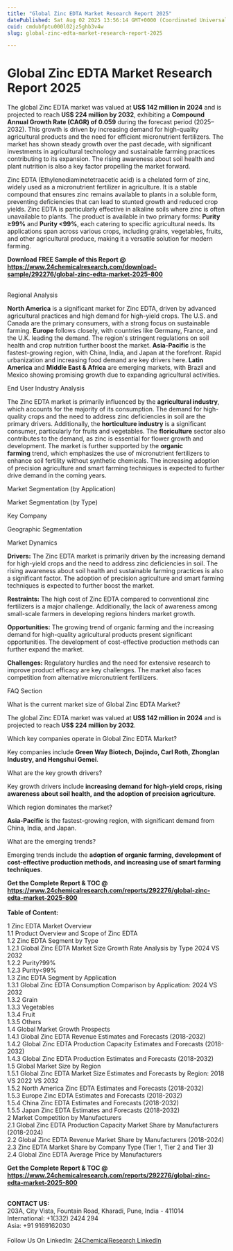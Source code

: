 ```yaml
---
title: "Global Zinc EDTA Market Research Report 2025"
datePublished: Sat Aug 02 2025 13:56:14 GMT+0000 (Coordinated Universal Time)
cuid: cmdubfptu000l02jz5ghb3v4w
slug: global-zinc-edta-market-research-report-2025

---
```


# Global Zinc EDTA Market Research Report 2025

<p>The global Zinc EDTA market was valued at <strong>US$ 142 million in 2024</strong> and is projected to reach <strong>US$ 224 million by 2032</strong>, exhibiting a <strong>Compound Annual Growth Rate (CAGR) of 0.059</strong> during the forecast period (2025–2032). This growth is driven by increasing demand for high-quality agricultural products and the need for efficient micronutrient fertilizers. The market has shown steady growth over the past decade, with significant investments in agricultural technology and sustainable farming practices contributing to its expansion. The rising awareness about soil health and plant nutrition is also a key factor propelling the market forward.</p><p>
</p><p>Zinc EDTA (Ethylenediaminetetraacetic acid) is a chelated form of zinc, widely used as a micronutrient fertilizer in agriculture. It is a stable compound that ensures zinc remains available to plants in a soluble form, preventing deficiencies that can lead to stunted growth and reduced crop yields. Zinc EDTA is particularly effective in alkaline soils where zinc is often unavailable to plants. The product is available in two primary forms: <strong>Purity ≥99%</strong> and <strong>Purity &lt;99%</strong>, each catering to specific agricultural needs. Its applications span across various crops, including grains, vegetables, fruits, and other agricultural produce, making it a versatile solution for modern farming.</p><div><b>Download FREE Sample of this Report @ 
            <a href="https://www.24chemicalresearch.com/download-sample/292276/global-zinc-edta-market-2025-800">
            https://www.24chemicalresearch.com/download-sample/292276/global-zinc-edta-market-2025-800</a></b></div><br><p>
Regional Analysis</p><p>
</p><p><strong>North America</strong> is a significant market for Zinc EDTA, driven by advanced agricultural practices and high demand for high-yield crops. The U.S. and Canada are the primary consumers, with a strong focus on sustainable farming. <strong>Europe</strong> follows closely, with countries like Germany, France, and the U.K. leading the demand. The region's stringent regulations on soil health and crop nutrition further boost the market. <strong>Asia-Pacific</strong> is the fastest-growing region, with China, India, and Japan at the forefront. Rapid urbanization and increasing food demand are key drivers here. <strong>Latin America</strong> and <strong>Middle East &amp; Africa</strong> are emerging markets, with Brazil and Mexico showing promising growth due to expanding agricultural activities.</p><p>
End User Industry Analysis</p><p>
</p><p>The Zinc EDTA market is primarily influenced by the <strong>agricultural industry</strong>, which accounts for the majority of its consumption. The demand for high-quality crops and the need to address zinc deficiencies in soil are the primary drivers. Additionally, the <strong>horticulture industry</strong> is a significant consumer, particularly for fruits and vegetables. The <strong>floriculture</strong> sector also contributes to the demand, as zinc is essential for flower growth and development. The market is further supported by the <strong>organic farming</strong> trend, which emphasizes the use of micronutrient fertilizers to enhance soil fertility without synthetic chemicals. The increasing adoption of precision agriculture and smart farming techniques is expected to further drive demand in the coming years.</p><p>
Market Segmentation (by Application)</p><p>
</p><p>
Market Segmentation (by Type)</p><p>
</p><p>
Key Company</p><p>
</p><p>
Geographic Segmentation</p><p>
</p><p>
Market Dynamics</p><p>
</p><p><strong>Drivers:</strong> The Zinc EDTA market is primarily driven by the increasing demand for high-yield crops and the need to address zinc deficiencies in soil. The rising awareness about soil health and sustainable farming practices is also a significant factor. The adoption of precision agriculture and smart farming techniques is expected to further boost the market. </p><p>
</p><p><strong>Restraints:</strong> The high cost of Zinc EDTA compared to conventional zinc fertilizers is a major challenge. Additionally, the lack of awareness among small-scale farmers in developing regions hinders market growth. </p><p>
</p><p><strong>Opportunities:</strong> The growing trend of organic farming and the increasing demand for high-quality agricultural products present significant opportunities. The development of cost-effective production methods can further expand the market. </p><p>
</p><p><strong>Challenges:</strong> Regulatory hurdles and the need for extensive research to improve product efficacy are key challenges. The market also faces competition from alternative micronutrient fertilizers.</p><p>
FAQ Section</p><p>
What is the current market size of Global Zinc EDTA Market?</p><p>
</p><p>The global Zinc EDTA market was valued at <strong>US$ 142 million in 2024</strong> and is projected to reach <strong>US$ 224 million by 2032</strong>.</p><p>
Which key companies operate in Global Zinc EDTA Market?</p><p>
</p><p>Key companies include <strong>Green Way Biotech, Dojindo, Carl Roth, Zhonglan Industry, and Hengshui Gemei</strong>.</p><p>
What are the key growth drivers?</p><p>
</p><p>Key growth drivers include <strong>increasing demand for high-yield crops, rising awareness about soil health, and the adoption of precision agriculture</strong>.</p><p>
Which region dominates the market?</p><p>
</p><p><strong>Asia-Pacific</strong> is the fastest-growing region, with significant demand from China, India, and Japan.</p><p>
What are the emerging trends?</p><p>
</p><p>Emerging trends include the <strong>adoption of organic farming, development of cost-effective production methods, and increasing use of smart farming techniques</strong>.</p>

<div><b>Get the Complete Report & TOC @ 
            <a href="https://www.24chemicalresearch.com/reports/292276/global-zinc-edta-market-2025-800">
            https://www.24chemicalresearch.com/reports/292276/global-zinc-edta-market-2025-800</a></b></div><br>
            <b>Table of Content:</b><p>1 Zinc EDTA Market Overview<br />
    1.1 Product Overview and Scope of Zinc EDTA<br />
    1.2 Zinc EDTA Segment by Type<br />
        1.2.1 Global Zinc EDTA Market Size Growth Rate Analysis by Type 2024 VS 2032<br />
        1.2.2 Purity?99%<br />
        1.2.3 Purity<99%<br />
    1.3 Zinc EDTA Segment by Application<br />
        1.3.1 Global Zinc EDTA Consumption Comparison by Application: 2024 VS 2032<br />
        1.3.2 Grain<br />
        1.3.3 Vegetables<br />
        1.3.4 Fruit<br />
        1.3.5 Others<br />
    1.4 Global Market Growth Prospects<br />
        1.4.1 Global Zinc EDTA Revenue Estimates and Forecasts (2018-2032)<br />
        1.4.2 Global Zinc EDTA Production Capacity Estimates and Forecasts (2018-2032)<br />
        1.4.3 Global Zinc EDTA Production Estimates and Forecasts (2018-2032)<br />
    1.5 Global Market Size by Region<br />
        1.5.1 Global Zinc EDTA Market Size Estimates and Forecasts by Region: 2018 VS 2022 VS 2032<br />
        1.5.2 North America Zinc EDTA Estimates and Forecasts (2018-2032)<br />
        1.5.3 Europe Zinc EDTA Estimates and Forecasts (2018-2032)<br />
        1.5.4 China Zinc EDTA Estimates and Forecasts (2018-2032)<br />
        1.5.5 Japan Zinc EDTA Estimates and Forecasts (2018-2032)<br />
2 Market Competition by Manufacturers<br />
    2.1 Global Zinc EDTA Production Capacity Market Share by Manufacturers (2018-2024)<br />
    2.2 Global Zinc EDTA Revenue Market Share by Manufacturers (2018-2024)<br />
    2.3 Zinc EDTA Market Share by Company Type (Tier 1, Tier 2 and Tier 3)<br />
    2.4 Global Zinc EDTA Average Price by Manufacturers </p>

<div><b>Get the Complete Report & TOC @ 
            <a href="https://www.24chemicalresearch.com/reports/292276/global-zinc-edta-market-2025-800">
            https://www.24chemicalresearch.com/reports/292276/global-zinc-edta-market-2025-800</a></b></div><br>

<b>CONTACT US:</b><br>
            203A, City Vista, Fountain Road, Kharadi, Pune, India - 411014<br>
            International: +1(332) 2424 294<br>
            Asia: +91 9169162030 <br><br>
            Follow Us On LinkedIn: <a href="https://www.linkedin.com/company/24chemicalresearch/">24ChemicalResearch LinkedIn</a>